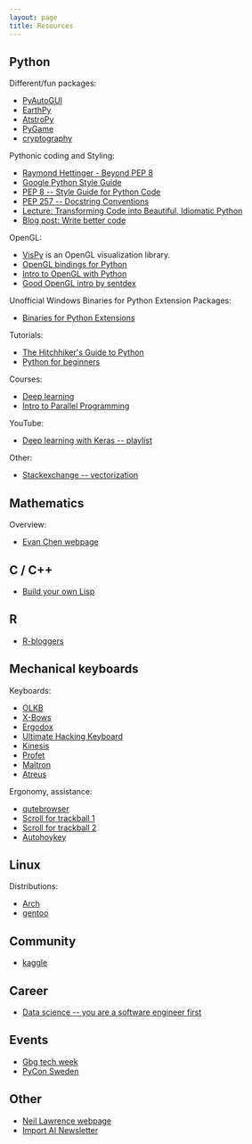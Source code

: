 ```yaml
---
layout: page
title: Resources
---
```


## Python

Different/fun packages:
* [PyAutoGUI](https://pyautogui.readthedocs.io/en/latest/)
* [EarthPy](http://earthpy.org/)
* [AtstroPy](http://www.astropy.org/)
* [PyGame](https://www.pygame.org/)
* [cryptography](https://cryptography.io/en/latest/)

Pythonic coding and Styling:
* [Raymond Hettinger - Beyond PEP 8](https://www.youtube.com/watch?v=wf-BqAjZb8M)
* [Google Python Style Guide](https://google.github.io/styleguide/pyguide.html)
* [PEP 8 -- Style Guide for Python Code](https://www.python.org/dev/peps/pep-0008/)
* [PEP 257 -- Docstring Conventions](https://www.python.org/dev/peps/pep-0257/)
* [Lecture: Transforming Code into Beautiful, Idiomatic Python](https://www.youtube.com/watch?v=OSGv2VnC0go)
* [Blog post: Write better code](https://heartbeat.fritz.ai/how-great-data-scientists-can-stop-writing-bad-code-9b054eb62b75)

OpenGL:
* [VisPy](https://vispy.readthedocs.io/en/latest/index.html) is an OpenGL visualization library.
* [OpenGL bindings for Python](http://pyopengl.sourceforge.net/)
* [Intro to OpenGL with Python](http://pyopengl.sourceforge.net/context/tutorials/index.html)
* [Good OpenGL intro by sentdex](https://pythonprogramming.net/opengl-rotating-cube-example-pyopengl-tutorial/)


Unofficial Windows Binaries for Python Extension Packages:
* [Binaries for Python Extensions](https://www.lfd.uci.edu/~gohlke/pythonlibs/)

Tutorials:
* [The Hitchhiker's Guide to Python](http://docs.python-guide.org/en/latest/)
* [Python for beginners](http://www.pythonforbeginners.com/)

Courses:
* [Deep learning](https://www.udacity.com/course/deep-learning--ud730)
* [Intro to Parallel Programming](https://eu.udacity.com/course/intro-to-parallel-programming--cs344)

YouTube:
* [Deep learning with Keras -- playlist](https://www.youtube.com/playlist?list=PLVBorYCcu-xX3Ppjb_sqBd_Xf6GqagQyl)

Other:
* [Stackexchange -- vectorization](https://softwareengineering.stackexchange.com/questions/254475/how-do-i-move-away-from-the-for-loop-school-of-thought)

## Mathematics

Overview:
* [Evan Chen webpage](http://web.evanchen.cc/napkin.html)

## C / C++

* [Build your own Lisp](http://www.buildyourownlisp.com/)

## R

* [R-bloggers](https://www.r-bloggers.com/)

## Mechanical keyboards

Keyboards:
* [OLKB](https://olkb.com/)
* [X-Bows](http://www.x-bows.com/)
* [Ergodox](https://ergodox-ez.com/)
* [Ultimate Hacking Keyboard](https://ultimatehackingkeyboard.com/)
* [Kinesis](https://www.kinesis-ergo.com/)
* [Profet](http://shop.profetkeyboards.com/)
* [Maltron](https://www.maltron.com/)
* [Atreus](https://atreus.technomancy.us/)

Ergonomy, assistance:
* [qutebrowser](http://www.qutebrowser.org/)
* [Scroll for trackball 1](https://superuser.com/questions/303661/remedy-for-a-no-scroll-wheel-trackball)
* [Scroll for trackball 2](https://autohotkey.com/board/topic/4677-wheel-button-emulation-script/)
* [Autohoykey](https://autohotkey.com/)

## Linux

Distributions:
* [Arch](https://www.archlinux.org/)
* [gentoo](https://www.gentoo.org/)

## Community

* [kaggle](https://www.kaggle.com/)

## Career
* [Data science -- you are a software engineer first](http://nadbordrozd.github.io/blog/2017/12/05/what-they-dont-tell-you-about-data-science-1/)

## Events
* [Gbg tech week](https://www.gbgtechweek.com/)
* [PyCon Sweden](http://www.pycon.se/)

## Other
* [Neil Lawrence webpage](http://inverseprobability.com/)
* [Import AI Newsletter](https://us13.campaign-archive.com/home/?u=67bd06787e84d73db24fb0aa5&id=6c9d98ff2c)
